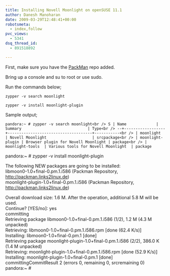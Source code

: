 ```yaml
---
title: Installing Novell Moonlight on openSUSE 11.1
author: Danesh Manoharan
date: 2009-03-29T12:48:41+00:00
robotsmeta:
  - index,follow
pvc_views:
  - 5341
dsq_thread_id:
  - 891518892

---
```

First, make sure you have the [PackMan][1] repo added.

Bring up a console and su to root or use sudo.

Run the commands below;

`zypper -v search moonlight`

`zypper -v install moonlight-plugin`

Sample output;

`pandora:~ # zypper -v search moonlight<br />
S | Name             | Summary                             | Type<br />
--+------------------+-------------------------------------+-----------<br />
| moonlight        | Novell Moonlight                    | srcpackage<br />
| moonlight-plugin | Browser plugin for Novell Moonlight | package<br />
| moonlight-tools  | Various tools for Novell Moonlight  | package` 

pandora:~ # zypper -v install moonlight-plugin

The following NEW packages are going to be installed:  
libmoon0-1.0+final-0.pm.1.i586 (Packman Repository, http://packman.links2linux.de)  
moonlight-plugin-1.0+final-0.pm.1.i586 (Packman Repository, http://packman.links2linux.de)

Overall download size: 1.6 M. After the operation, additional 5.8 M will be used.  
Continue? [YES/no]: yes  
committing  
Retrieving package libmoon0-1.0+final-0.pm.1.i586 (1/2), 1.2 M (4.3 M unpacked)  
Retrieving: libmoon0-1.0+final-0.pm.1.i586.rpm [done (62.4 K/s)]  
Installing: libmoon0-1.0+final-0.pm.1 [done]  
Retrieving package moonlight-plugin-1.0+final-0.pm.1.i586 (2/2), 386.0 K (1.4 M unpacked)  
Retrieving: moonlight-plugin-1.0+final-0.pm.1.i586.rpm [done (52.9 K/s)]  
Installing: moonlight-plugin-1.0+final-0.pm.1 [done]  
committingCommitResult 2 (errors 0, remaining 0, srcremaining 0)  
pandora:~ #

 [1]: http://packman.links2linux.org/